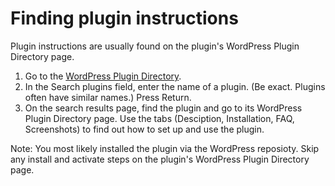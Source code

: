 # Finding plugin instructions

Plugin instructions are usually found on the plugin's WordPress Plugin Directory page.

1. Go to the [WordPress Plugin Directory](https://wordpress.org/plugins/).
2. In the Search plugins field, enter the name of a plugin. (Be exact. Plugins often have similar names.) Press Return.
3. On the search results page, find the plugin and go to its WordPress Plugin Directory page. Use the tabs (Desciption, Installation, FAQ, Screenshots) to find out how to set up and use the plugin.

Note: You most likely installed the plugin via the WordPress reposioty. Skip any install and activate steps on the plugin's WordPress Plugin Directory page.


